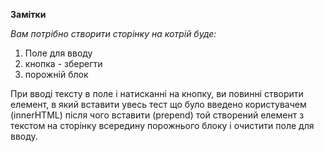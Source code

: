 **Замітки**

_Вам потрібно створити сторінку на котрій буде:_

1. Поле для вводу
2. кнопка - зберегти
3. порожній блок

При вводі тексту в поле і натисканні на кнопку, ви повинні створити елемент, в який вставити увесь тест 
що було введено користувачем (innerHTML) після чого вставити (prepend) той створений елемент з текстом на сторінку 
всередину порожнього блоку і очистити поле для вводу.   
